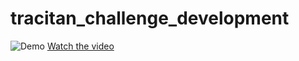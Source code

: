 # tracitan_challenge_development

![Demo](path/to/your/video.gif)
[Watch the video](assets/screen_recording.mp4)
